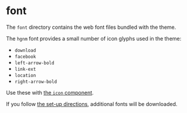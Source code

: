# font

The `font` directory contains the web font files bundled with the theme.

The `hgnm` font provides a small number of icon glyphs used in the theme:

  - `download`
  - `facebook`
  - `left-arrow-bold`
  - `link-ext`
  - `location`
  - `right-arrow-bold`

Use these with [the `icon` component][icon].

If you follow [the set-up directions][su], additional fonts will be downloaded.

[icon]: ../components/icon.php
[su]: ../README.md#development
